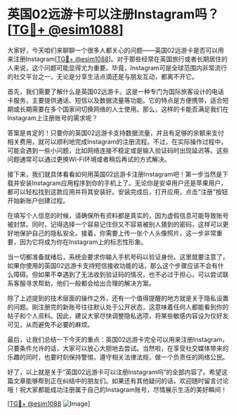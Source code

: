 # 英国02远游卡可以注册Instagram吗？[[TG💪+ @esim1088](https://t.me/s/esim1088)]

大家好，今天咱们来聊聊一个很多人都关心的问题——英国02远游卡是否可以用来注册Instagram[[TG💪+ @esim1088](https://t.me/s/esim1088)]。对于那些经常在英国旅行或者长期居住的人来说，这个问题可能显得尤为重要。毕竟，Instagram可是全球范围内非常流行的社交平台之一，无论是分享生活点滴还是与朋友互动，都离不开它。

首先，我们需要了解什么是英国02远游卡。这是一种专门为国际旅客设计的电话卡服务，主要提供通话、短信以及数据流量等功能。它的特点是方便携带，适合短期或长期需要在多个国家间切换网络的人士使用。那么，这样的卡能否满足我们在Instagram上注册账号的需求呢？

答案是肯定的！只要你的英国02远游卡支持数据流量，并且有足够的余额来支付相关费用，就可以顺利地完成Instagram的注册流程。不过，在实际操作过程中，可能会遇到一些小问题，比如网络连接不稳定或是输入验证码时出现延迟等。这些问题通常可以通过更换Wi-Fi环境或者稍后再试的方式解决。

接下来，我们就具体看看如何用英国02远游卡注册Instagram吧！第一步当然是下载并安装Instagram应用程序到你的手机上了。无论你是安卓用户还是苹果用户，都可以轻松找到这款应用并将其安装好。安装完成后，打开应用，点击“注册”按钮开始新账户创建过程。

在填写个人信息的时候，请确保所有资料都是真实的，因为虚假信息可能导致账号被封禁。同时，记得选择一个容易记住但又不容易被别人猜到的密码，这样可以更好地保护自己的隐私安全。接着，你需要上传一张个人头像照片，这一步非常重要，因为它将成为你在Instagram上的标志性形象。

当一切都准备就绪后，系统会要求你输入手机号码以验证身份。这里就要注意了，如果你使用的英国02远游卡支持短信接收功能的话，那么这个步骤应该不会有什么障碍。但如果不幸遇到了无法收到验证码的情况，也不必过于担心，可以尝试联系客服寻求帮助，他们一般都会给出合理的解决方案。

除了上述提到的技术层面的操作之外，还有一个值得提醒的地方就是关于隐私设置的问题。刚注册完的新账号往往默认处于公开状态，这意味着任何人都能看到你的帖子和个人资料。因此，建议大家尽快调整隐私选项，将某些敏感内容设为仅好友可见，从而避免不必要的麻烦。

最后，让我们总结一下今天的重点：英国02远游卡完全可以用来注册Instagram，只要条件允许的话，大家可以放心大胆地去尝试。当然啦，在享受社交媒体带来的乐趣的同时，也要时刻保持警惕，遵守相关法律法规，做一个负责任的网络公民。

好了，以上就是关于“英国02远游卡可以注册Instagram吗”的全部内容了。希望这篇文章能够帮到正在纠结中的朋友们。如果还有其他疑问的话，欢迎随时留言讨论哦！祝大家都能成功注册属于自己的Instagram账号，尽情展示生活的美好瞬间！

[[TG💪+ @esim1088](https://t.me/s/esim1088) ![Image](https://i.postimg.cc/4NQfJmqS/Snipaste-2025-05-13-00-14-12.png)]